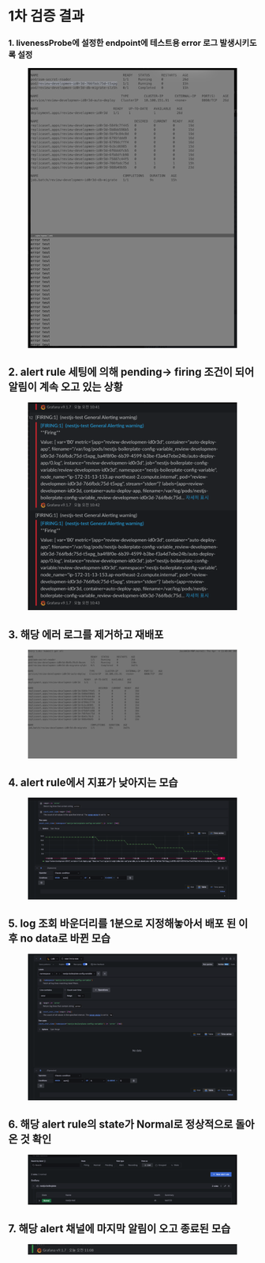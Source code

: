 # 1차 검증 결과

### 1. livenessProbe에 설정한 endpoint에 테스트용 error 로그 발생시키도록 설정

<figure><img src="../../.gitbook/assets/image (8) (1).png" alt=""><figcaption></figcaption></figure>

## 2. alert rule 세팅에 의해 pending→ firing 조건이 되어 알림이 계속 오고 있는 상황

<figure><img src="../../.gitbook/assets/image (9) (1).png" alt=""><figcaption></figcaption></figure>

## 3. 해당 에러 로그를 제거하고 재배포

<figure><img src="../../.gitbook/assets/image (10) (1).png" alt=""><figcaption></figcaption></figure>

## 4. alert rule에서 지표가 낮아지는 모습

<figure><img src="../../.gitbook/assets/image (11) (1).png" alt=""><figcaption></figcaption></figure>

## 5. log 조회 바운더리를 1분으로 지정해놓아서 배포 된 이후 no data로 바뀐 모습

<figure><img src="../../.gitbook/assets/image (12) (1).png" alt=""><figcaption></figcaption></figure>

## 6. 해당 alert rule의 state가 Normal로 정상적으로 돌아온 것 확인

<figure><img src="../../.gitbook/assets/image (13) (1).png" alt=""><figcaption></figcaption></figure>

## 7. 해당 alert 채널에 마지막 알림이 오고 종료된 모습



<figure><img src="../../.gitbook/assets/image (14) (1).png" alt=""><figcaption></figcaption></figure>
